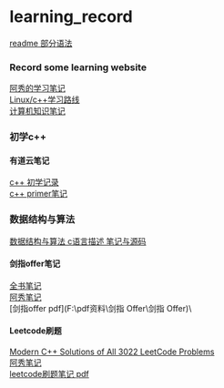 # learning_record
[readme 部分语法](https://blog.csdn.net/doupengzp/article/details/105089076)
### Record some learning website
[阿秀的学习笔记](https://interviewguide.cn/)\
[Linux/c++学习路线](https://www.cnblogs.com/kubidemanong/p/15151762.html#:~:text=%E7%86%AC%E5%A4%9C%E8%82%9D%E4%BA%86%E4%B8%80%E4%BB%BD%20C%2B%2B%2FLinux%20%E5%BC%80%E5%8F%91%E5%AD%A6%E4%B9%A0%E8%B7%AF%E7%BA%BF%201%20%E4%B8%80%E3%80%81C%2B%2B%20%E5%9F%BA%E7%A1%80%20%283-6%E4%B8%AA%E6%9C%88%29%202,6%20%E5%85%AD%E3%80%81%E6%95%B0%E6%8D%AE%E7%BB%93%E6%9E%84%E4%B8%8E%E7%AE%97%E6%B3%95%20%283-6%2B%E6%9C%88%29%207%20%E4%B8%83%E3%80%81%E9%A1%B9%E7%9B%AE%20%282%E4%B8%AA%E6%9C%88%E5%B7%A6%E5%8F%B3%29%208%20%E5%85%AB%E3%80%81%E5%AD%A6%E4%B9%A0%E9%A1%BA%E5%BA%8F)\
[计算机知识笔记](https://zhuanlan.zhihu.com/p/553465759)
### 初学c++
#### 有道云笔记
[c++ 初学记录](https://note.youdao.com/web/#/file/SVR0C745B39EA2D43A9B060078FB584C146)\
[c++ primer笔记](https://note.youdao.com/web/#/file/WEB7fffcba1df47067bb4ef1f459f5be92c)
### 数据结构与算法
[数据结构与算法 c语言描述 笔记与源码](https://www.cnblogs.com/zhuli19901106/p/data-structure-and-algorithm-analysis-in-C.html)
#### 剑指offer笔记
[全书笔记](https://zhuanlan.zhihu.com/p/457748029)\
[阿秀笔记](https://interviewguide.cn/notes/03-hunting_job/03-algorithm/02-sword-offer/01-introduce.html)\
[剑指offer pdf](F:\pdf资料\剑指 Offer\剑指 Offer)\

#### Leetcode刷题
[Modern C++ Solutions of All 3022 LeetCode Problems](https://github.com/kamyu104/LeetCode-Solutions?tab=readme-ov-file)\
[阿秀笔记](https://interviewguide.cn/notes/03-hunting_job/03-algorithm/03-leetcode/01-introduce.html)\
[leetcode刷题笔记 pdf](F:\pdf资料\谷歌大佬总结的Leetcode刷题笔记，支持Java、C++、Go三种语言\谷歌大佬总结的Leetcode刷题笔记，支持Java、C++、Go三种语言)

